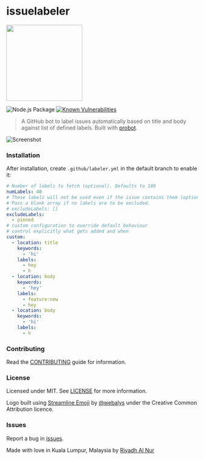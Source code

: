 # issuelabeler

<img src="/assets/issuelabeler-logo.png" width="200" height="200">

![Node.js Package](https://github.com/riyadhalnur/issuelabeler/workflows/Node.js%20Package/badge.svg) [![Known Vulnerabilities](https://snyk.io/test/github/riyadhalnur/issuelabeler/badge.svg?targetFile=package.json)](https://snyk.io/test/github/riyadhalnur/issuelabeler?targetFile=package.json)

> A GitHub bot to label issues automatically based on title and body against list of defined labels. Built with [probot](https://github.com/probot/probot).

![Screenshot](assets/screenshot.png)

### Installation

After installation, create `.github/labeler.yml` in the default branch to enable it:

```yml
# Number of labels to fetch (optional). Defaults to 100
numLabels: 40
# These labels will not be used even if the issue contains them (optional).
# Pass a blank array if no labels are to be excluded.
# excludeLabels: []
excludeLabels:
  - pinned
# custom configuration to override default behaviour
# control explicitly what gets added and when
custom:
  - location: title
    keywords:
      - 'hi'
    labels:
      - hey
      - h
  - location: body
    keywords:
      - 'hey'
    labels:
      - feature:new
      - hey
  - location: body
    keywords:
      - 'hi'
    labels:
      - h
```

### Contributing

Read the [CONTRIBUTING](CONTRIBUTING.md) guide for information.

### License

Licensed under MIT. See [LICENSE](LICENSE) for more information.

Logo built using [Streamline Emoji](http://emoji.streamlineicons.com) by [@webalys](https://twitter.com/webalys) under the Creative Common Attribution licence.

### Issues

Report a bug in [issues](https://github.com/riyadhalnur/issuelabeler/issues).

Made with love in Kuala Lumpur, Malaysia by [Riyadh Al Nur](https://verticalaxisbd.com)
